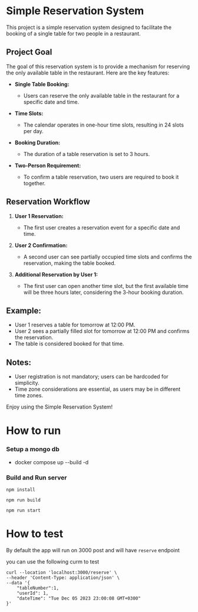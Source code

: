 # Simple Reservation System

This project is a simple reservation system designed to facilitate the booking of a single table for two people in a restaurant.

## Project Goal

The goal of this reservation system is to provide a mechanism for reserving the only available table in the restaurant. Here are the key features:

- **Single Table Booking:**
  - Users can reserve the only available table in the restaurant for a specific date and time.
  
- **Time Slots:**
  - The calendar operates in one-hour time slots, resulting in 24 slots per day.
  
- **Booking Duration:**
  - The duration of a table reservation is set to 3 hours.
  
- **Two-Person Requirement:**
  - To confirm a table reservation, two users are required to book it together.

## Reservation Workflow

1. **User 1 Reservation:**
   - The first user creates a reservation event for a specific date and time.

2. **User 2 Confirmation:**
   - A second user can see partially occupied time slots and confirms the reservation, making the table booked.

3. **Additional Reservation by User 1:**
   - The first user can open another time slot, but the first available time will be three hours later, considering the 3-hour booking duration.

## Example:

- User 1 reserves a table for tomorrow at 12:00 PM.
- User 2 sees a partially filled slot for tomorrow at 12:00 PM and confirms the reservation.
- The table is considered booked for that time.

## Notes:

- User registration is not mandatory; users can be hardcoded for simplicity.
- Time zone considerations are essential, as users may be in different time zones.

Enjoy using the Simple Reservation System!

# How to run

### Setup a mongo db
- docker compose up --build -d

### Build and Run server
```
npm install

``` 

```
npm run build
``` 

```
npm run start

``` 

# How to test

By default the app will run on 3000 post and will have `reserve` endpoint

you can use the following curm to test

```
curl --location 'localhost:3000/reserve' \
--header 'Content-Type: application/json' \
--data '{
    "tableNumber":1,
    "userId": 1,
    "dateTime": "Tue Dec 05 2023 23:00:08 GMT+0300"
}'
```